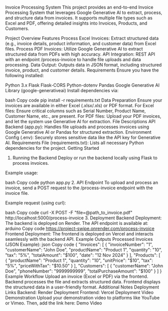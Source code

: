 Invoice Processing System
This project provides an end-to-end Invoice Processing System that leverages Google Generative AI to extract, process, and structure data from invoices. It supports multiple file types such as Excel and PDF, offering detailed insights into Invoices, Products, and Customers.

Project Overview
Features
Process Excel Invoices: Extract structured data (e.g., invoice details, product information, and customer data) from Excel files.
Process PDF Invoices: Utilize Google Generative AI to extract structured data from PDFs with high accuracy.
API Integration: REST API with an endpoint /process-invoice to handle file uploads and data processing.
Data Output: Outputs data in JSON format, including structured invoice, product, and customer details.
Requirements
Ensure you have the following installed:

Python 3.x
Flask
Flask-CORS
Python-dotenv
Pandas
Google Generative AI Library (google-generativeai)
Install dependencies via:

bash
Copy code
pip install -r requirements.txt
Data Preparation
Ensure your invoices are available in either Excel (.xlsx/.xls) or PDF format.
For Excel files:
Ensure critical columns such as Serial Number, Product Name, Customer Name, etc., are present.
For PDF files:
Upload your PDF invoices, and let the system use Generative AI for extraction.
File Descriptions
API Backend (app.py): Handles file uploads and processes invoices using Google Generative AI or Pandas for structured extraction.
Environment Config (.env): Securely stores sensitive data like the API key for Generative AI.
Requirements File (requirements.txt): Lists all necessary Python dependencies for the project.
Getting Started
1. Running the Backend
Deploy or run the backend locally using Flask to process invoices.

Example usage:

bash
Copy code
python app.py
2. API Endpoint
To upload and process an invoice, send a POST request to the /process-invoice endpoint with the invoice file.

Example request (using curl):

bash
Copy code
curl -X POST -F "file=@path_to_invoice.pdf" http://localhost:5000/process-invoice
3. Deployment
Backend Deployment: The backend is deployed on Render. The API endpoint is available at:
arduino
Copy code
https://project-swipe.onrender.com/process-invoice
Frontend Deployment: The frontend is deployed on Vercel and interacts seamlessly with the backend API.
Example Outputs
Processed Invoices (JSON Example):
json
Copy code
{
  "Invoices": [
    {
      "invoiceNumber": "1",
      "customerName": "John Doe",
      "productName": "Product 1",
      "quantity": "10",
      "tax": "5%",
      "totalAmount": "$100",
      "date": "12 Nov 2024"
    }
  ],
  "Products": [
    {
      "productName": "Product 1",
      "quantity": "10",
      "unitPrice": "$10",
      "tax": "5%",
      "priceWithTax": "$10.50"
    }
  ],
  "Customers": [
    {
      "customerName": "John Doe",
      "phoneNumber": "9999999999",
      "totalPurchaseAmount": "$100"
    }
  ]
}
Example Workflow
Upload an invoice (Excel or PDF) via the frontend.
Backend processes the file and extracts structured data.
Frontend displays the structured data in a user-friendly format.
Additional Notes
Deployment Links
Backend: Render Deployment
Frontend: Vercel Deployment
Video Demonstration
Upload your demonstration video to platforms like YouTube or Vimeo. Then, add the link here: Demo Video

